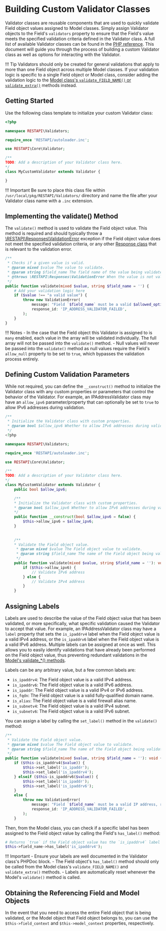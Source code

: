 # Building Custom Validator Classes

Validator classes are reusable components that are used to quickly validate Field object values assigned to Model classes.
Simply assign Validator objects to the Field's `validators` property to ensure that the Field's value meets the specified
validation criteria defined in the Validator class. A full list of available Validator classes can be found in the
[PHP reference](https://pfrest.org/php-docs/namespaces/restapi-validators.html). This document will guide you through the
process of building a custom Validator class as well as options for interacting with the Validator.

!!! Tip
    Validators should only be created for general validations that apply to more than one Field object across multiple Model classes.
    If your validation logic is specific to a single Field object or Model class, consider adding the validation logic to the
    [Model class's `validate_FIELD_NAME()` or `validate_extra()`](BUILDING_CUSTOM_MODEL_CLASSES.md#adding-extra-validation) 
    methods instead.

## Getting Started

Use the following class template to initialize your custom Validator class:

```php
<?php

namespace RESTAPI\Validators;

require_once 'RESTAPI/autoloader.inc';

use RESTAPI\Core\Validator;

/**
TODO: Add a description of your Validator class here.
*/
class MyCustomValidator extends Validator {

}
```

!!! Important
    Be sure to place this class file within `/usr/local/pkg/RESTAPI/Validators/` directory and name the file after your
    Validator class name with a `.inc` extension.

## Implementing the validate() Method

The `validate()` method is used to validate the Field object value. This method is required and should typically throw a
[\RESTAPI\Responses\ValidationError](https://pfrest.org/php-docs/classes/RESTAPI-Responses-ValidationError.html) exception if the
Field object value does not meet the specified validation criteria, or any other [Response class](https://pfrest.org/php-docs/namespaces/restapi-responses.html)
that is relevant to the validation error.

```php
/**
 * Checks if a given value is valid.
 * @param mixed $value The value to validate.
 * @param string $field_name The field name of the value being validated. This is used for error messages.
 * @throws \RESTAPI\Responses\ValidationError When the value is not valid.
 */
public function validate(mixed $value, string $field_name = '') {
    # Add your validation logic here
    if ($value !== "a valid value") {
        throw new ValidationError(
            message: "Field `$field_name` must be a valid $allowed_options_str, received `$value`.",
            response_id: 'IP_ADDRESS_VALIDATOR_FAILED',
        );
    }
}
```

!!! Notes
    - In the case that the Field object this Validator is assigned to is `many` enabled, each value in the array will be
      validated individually. The full array will not be passed into the `validate()` method.
    - Null values will never be passed into the `validate()` method as null values require the Field's `allow_null` property to be set to `true`,
      which bypasses the validation process entirely.

## Defining Custom Validation Parameters

While not required, you can define the `__construct()` method to initialize the Validator class with any
custom properties or parameters that control the behavior of the Validator. For example, an IPAddressValidator class may
have an `allow_ipv6` parameter/property that can optionally be set to `true` to allow IPv6 addresses during validation.

```php
/**
 * Initialize the Validator class with custom properties.
 * @param bool $allow_ipv6 Whether to allow IPv6 addresses during validation.
 */
<?php

namespace RESTAPI\Validators;

require_once 'RESTAPI/autoloader.inc';

use RESTAPI\Core\Validator;

/**
TODO: Add a description of your Validator class here.
*/
class MyCustomValidator extends Validator {
    public bool $allow_ipv6;

    /**
    * Initialize the Validator class with custom properties.
    * @param bool $allow_ipv6 Whether to allow IPv6 addresses during validation.
    */
    public function __construct(bool $allow_ipv6 = false) {
        $this->allow_ipv6 = $allow_ipv6;
    }
    
        
    /**
    * Validate the Field object value.
     * @param mixed $value The Field object value to validate.
     * @param string $field_name The name of the Field object being validated.
     */
    public function validate(mixed $value, string $field_name = ''): void {
        if ($this->allow_ipv6) {
            // Validate IPv6 address
        } else {
            // Validate IPv4 address
        }
    }
```

## Assigning Labels

Labels are used to describe the value of the Field object value that has been validated, or more specifically, what specific validation
caused the Validator to accept that value. For example, an IPAddressValidator class may have a `label` property that sets
the `is_ipaddrv4` label when the Field object value is a valid IPv4 address, or the `is_ipaddrv6` label when the Field
object value is a valid IPv6 address. Multiple labels can be assigned at once as well. This allows you to easily 
identify validations that have already been performed on the Field object value, thus preventing redundant validations 
in the [Model's validate_*() methods](BUILDING_CUSTOM_MODEL_CLASSES.md#adding-extra-validation).

Labels can be any arbitrary value, but a few common labels are:

- `is_ipaddrv4`: The Field object value is a valid IPv4 address.
- `is_ipaddrv6`: The Field object value is a valid IPv6 address.
- `is_ipaddr`: The Field object value is a valid IPv4 or IPv6 address.
- `is_fqdn`: The Field object value is a valid fully-qualified domain name.
- `is_alias`: The Field object value is a valid firewall alias name.
- `is_subnetv4`: The Field object value is a valid IPv4 subnet.
- `is_subnetv6`: The Field object value is a valid IPv6 subnet.

You can assign a label by calling the `set_label()` method in the `validate()` method:

```php
/**
 * Validate the Field object value.
 * @param mixed $value The Field object value to validate.
 * @param string $field_name The name of the Field object being validated.
 */
public function validate(mixed $value, string $field_name = ''): void {
    if ($this-is_ipaddrv4($value)) {
        $this->set_label('is_ipaddr');
        $this->set_label('is_ipaddrv4');
    } elseif ($this-is_ipaddrv6($value)) {
        $this->set_label('is_ipaddr');
        $this->set_label('is_ipaddrv6');
    }
    else {
        throw new ValidationError(
            message: "Field `$field_name` must be a valid IP address, received `$value`.",
            response_id: 'IP_ADDRESS_VALIDATOR_FAILED',
        );
    }
```

Then, from the Model class, you can check if a specific label has been assigned to the Field object value by calling
the Field's `has_label()` method:

```php
# Returns `true` if the Field object value has the `is_ipaddrv4` label assigned to it currently.
$this->field_name->has_label('is_ipaddrv4');
```

!!! Important
    - Ensure your labels are well documented in the Validator class's PHPDoc block.
    - The Field object's `has_label()` method should only be called from the Model class's `validate_FIELD_NAME()` and `validate_extra()` methods.
    - Labels are automatically reset whenever the Model's `validate()` method is called.

## Obtaining the Referencing Field and Model Objects

In the event that you need to access the entire Field object that is being validated, or the Model object that Field
object belongs to, you can use the `$this->field_context` and `$this->model_context` properties, respectively.
